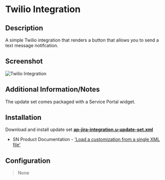 # Twilio Integration

## Description

A simple Twilio integration that renders a button that allows you to send a text message notifcation.

## Screenshot

![Twilio Integration](https://raw.githubusercontent.com/platform-experience/api-integration-library/master/src/ap-jira-integration/images/ap-jira-integration.png)

## Additional Information/Notes

The update set comes packaged with a Service Portal widget.

## Installation

Download and install update set **[ap-jira-integration.u-update-set.xml](https://github.com/platform-experience/api-integration-library/blob/master/src/ap-jira-integration/ap-jira-integration.u-update-set.xml)**

* SN Product Documentation - ['Load a customization from a single XML file'](https://docs.servicenow.com/bundle/kingston-application-development/page/build/system-update-sets/task/t_SaveAnUpdateSetAsAnXMLFile.html)

## Configuration

> None
